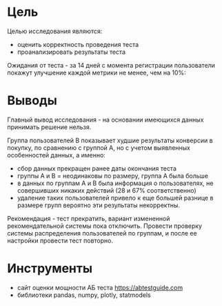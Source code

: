 # Цель
Целью исследования являются:
- оценить корректность проведения теста
- проанализировать результаты теста

Ожидания от теста - за 14 дней с момента регистрации пользователи покажут улучшение каждой метрики не менее, чем на 10%:

# Выводы
Главный вывод исследования - на основании имеющихся данных принимать решение нельзя.

Группа пользователей В показывает худшие результаты конверсии в покупку, по сравнению с группой А, но с учетом выявленных особенностей данных, а именно:
- сбор данных прекращен ранее даты окончания теста
- группы А и В = неодинаковы по размеру, группа А была больше
- в данных по группам А и В была информация о пользователях, не совершивших никаких действий (28 и 67% соответственно)
- удаление таких пользователей привело к еще большей разнице в размере групп вероятно эти результаты некорректны.

Рекомендация - тест прекратить, вариант измененной рекомендательной системы пока отключить. Провести проверку системы распределения пользователей по группам, и после ее настройки провести тест повторно.

# Инструменты
- сайт оценки мощности АБ теста https://abtestguide.com
- библиотеки pandas, numpy, plotly, statmodels
